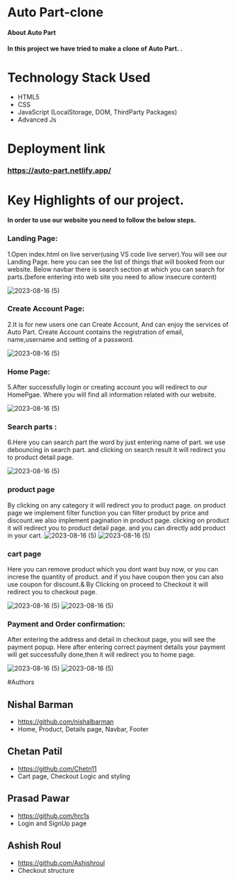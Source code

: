 # Auto Part-clone

#### About Auto Part

#### In this project we have tried to make a clone of Auto Part. .

# Technology Stack Used

- HTML5
- CSS
- JavaScript (LocalStorage, DOM, ThirdParty Packages)
- Advanced Js

# Deployment link

### https://auto-part.netlify.app/

# Key Highlights of our project.

#### In order to use our website you need to follow the below steps.

### Landing Page:

1.Open index.html on live server(using VS code live server).You will see our Landing Page. here you can see the list of things that will booked from our website. Below navbar there is search section at which you can search for parts.(before entering into web site you need to allow insecure content)

![2023-08-16 (5)](./redme%20img/landing%20page.JPG)

### Create Account Page:

2.It is for new users one can Create Account, And can enjoy the services of Auto Part. Create Account contains the registration of email, name,username and setting of a password.

![2023-08-16 (5)](./redme%20img/login%201.JPG)

### Home Page:

5.After successfully login or creating account you will redirect to our HomePgae. Where you will find all information related with our website.

![2023-08-16 (5)](./redme%20img/landing%20page.JPG)

### Search parts :

6.Here you can search part the word by just entering name of part. we use debouncing in search part. and clicking on search result it will redirect you to product detail page.

![2023-08-16 (5)](./redme%20img/search.JPG)

### product page

By clicking on any category it will redirect you to product page. on product page we implement filter function you can filter product by price and discount.we also implement pagination in product page. clicking on product it will redirect you to product detail page. and you can directly add product in your cart.
![2023-08-16 (5)](./redme%20img/product%20page.JPG)
![2023-08-16 (5)](./redme%20img/product%20page2.JPG)

### cart page

Here you can remove product which you dont want buy now, or you can increse the quantity of product. and if you have coupon then you can also use coupon for discount.& By Clicking on proceed to Checkout it will redirect you to checkout page.

![2023-08-16 (5)](./redme%20img/cart%20page.JPG)
![2023-08-16 (5)](./redme%20img/coupon.JPG)

### Payment and Order confirmation:

After entering the address and detail in checkout page, you will see the payment popup. Here after entering correct payment details your payment will get successfully done,then it will redirect you to home page.

![2023-08-16 (5)](./redme%20img/payment.JPG)
![2023-08-16 (5)](./redme%20img/payment%202.JPG)

#Authors

## Nishal Barman

- https://github.com/nishalbarman
- Home, Product, Details page, Navbar, Footer

## Chetan Patil

- https://github.com/Chetn11
- Cart page, Checkout Logic and styling

## Prasad Pawar

- https://github.com/hrc1s
- Login and SignUp page

## Ashish Roul

- https://github.com/Ashishroul
- Checkout structure
